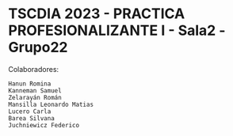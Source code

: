 # TSCDIA 2023 - PRACTICA PROFESIONALIZANTE I - Sala2 -Grupo22

Colaboradores:

    Hanun Romina
    Kanneman Samuel
    Zelarayán Román
    Mansilla Leonardo Matias
    Lucero Carla
    Barea Silvana
    Juchniewicz Federico
